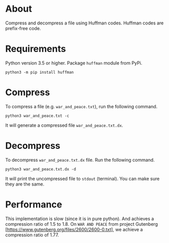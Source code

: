 # About

Compress and decompress a file using Huffman codes. Huffman codes are
prefix-free code.

# Requirements

Python version 3.5 or higher. Package `huffman` module from PyPi. 

    python3 -m pip install huffman 

# Compress

To compress a file (e.g. `war_and_peace.txt`), run the following command.

    python3 war_and_peace.txt -c 

It will generate a compressed file `war_and_peace.txt.dx`. 

# Decompress

To decompress `war_and_peace.txt.dx` file. Run the following command.

    python3 war_and_peace.txt.dx -d 

It will print the uncompressed file to `stdout` (terminal). You can make sure
they are the same.

# Performance

This implementation is slow (since it is in pure python). And achieves a
compression ratio of 1.5 to 1.8. On `WAR AND PEACE` from project Gutenberg
[https://www.gutenberg.org/files/2600/2600-0.txt], we achieve a compression
ratio of 1.77.
